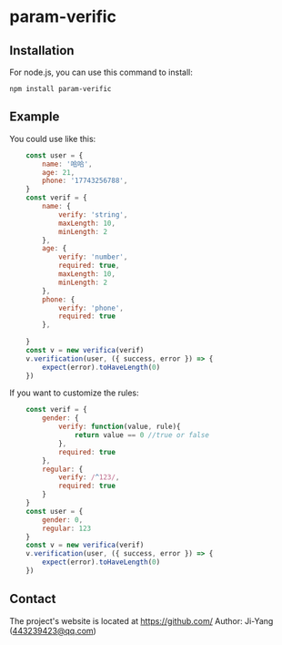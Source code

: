 # param-verific

## Installation

For node.js, you can use this command to install:

    npm install param-verific


## Example
You could use like this:
```JavaScript
	const user = {
		name: '哈哈',
		age: 21,
		phone: '17743256788',
	}
	const verif = {
		name: {
			verify: 'string',
			maxLength: 10,
			minLength: 2
		},
		age: {
			verify: 'number',
			required: true,
			maxLength: 10,
			minLength: 2
		},
		phone: {
			verify: 'phone',
			required: true
		},
		
	}
	const v = new verifica(verif)
    v.verification(user, ({ success, error }) => {
        expect(error).toHaveLength(0)
    })
```
If you want to customize the rules:
```JavaScript
	const verif = {
		gender: {
			verify: function(value, rule){
				return value == 0 //true or false
			},
			required: true
		},
		regular: {
			verify: /^123/,
			required: true
		}
	}
	const user = {
		gender: 0,
		regular: 123
	}
	const v = new verifica(verif)
    v.verification(user, ({ success, error }) => {
        expect(error).toHaveLength(0)
    })

```



## Contact
The project's website is located at https://github.com/
Author: Ji-Yang (443239423@qq.com)

